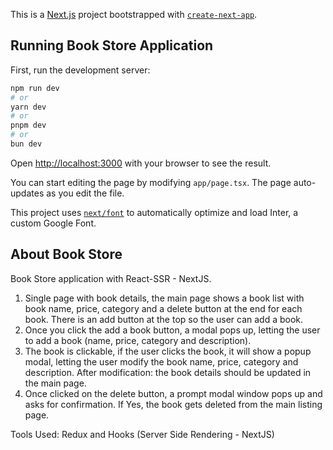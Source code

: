 This is a [Next.js](https://nextjs.org/) project bootstrapped with [`create-next-app`](https://github.com/vercel/next.js/tree/canary/packages/create-next-app).

## Running Book Store Application

First, run the development server:

```bash
npm run dev
# or
yarn dev
# or
pnpm dev
# or
bun dev
```

Open [http://localhost:3000](http://localhost:3000) with your browser to see the result.

You can start editing the page by modifying `app/page.tsx`. The page auto-updates as you edit the file.

This project uses [`next/font`](https://nextjs.org/docs/basic-features/font-optimization) to automatically optimize and load Inter, a custom Google Font.

## About Book Store

Book Store application with React-SSR - NextJS.

1. Single page with book details, the main page shows a book list with book name, price, category and a delete button at the end for each book. There is an add button at the top so the user can add a book.
2. Once you click the add a book button, a modal pops up, letting the user to add a book (name, price, category and description).
3. The book is clickable, if the user clicks the book, it will show a popup modal, letting the user modify the book name, price, category and description. After modification: the book details should be updated in the main page.
4. Once clicked on the delete button, a prompt modal window pops up and asks for confirmation. If Yes, the book gets deleted from the main listing page.

Tools Used: Redux and Hooks (Server Side Rendering - NextJS)

